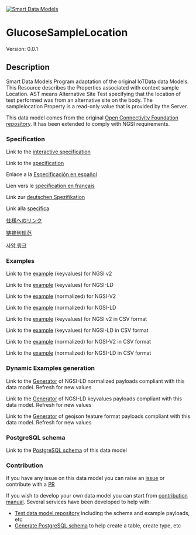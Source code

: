 [![Smart Data Models](https://smartdatamodels.org/wp-content/uploads/2022/01/SmartDataModels_logo.png "Logo")](https://smartdatamodels.org)
# GlucoseSampleLocation
Version: 0.0.1

## Description 

Smart Data Models Program adaptation of the original IoTData data Models. This Resource describes the Properties associated with context sample Location. AST means Alternative Site Test specifying that the location of test performed was from an alternative site on the body. The samplelocation Property is a read-only value that is provided by the Server.

This data model comes from the original [Open Connectivity Foundation repository](https://github.com/openconnectivityfoundation/IoTDataModels). It has been extended to comply with NGSI requirements.
### Specification

Link to the [interactive specification](https://swagger.lab.fiware.org/?url=https://smart-data-models.github.io/dataModel.OCF/GlucoseSampleLocation/swagger.yaml)

Link to the [specification](https://github.com/smart-data-models/dataModel.OCF/blob/master/GlucoseSampleLocation/doc/spec.md)

Enlace a la [Especificación en español](https://github.com/smart-data-models/dataModel.OCF/blob/master/GlucoseSampleLocation/doc/spec_ES.md)

Lien vers le [spécification en français](https://github.com/smart-data-models/dataModel.OCF/blob/master/GlucoseSampleLocation/doc/spec_FR.md)

Link zur [deutschen Spezifikation](https://github.com/smart-data-models/dataModel.OCF/blob/master/GlucoseSampleLocation/doc/spec_DE.md)

Link alla [specifica](https://github.com/smart-data-models/dataModel.OCF/blob/master/GlucoseSampleLocation/doc/spec_IT.md)

[仕様へのリンク](https://github.com/smart-data-models/dataModel.OCF/blob/master/GlucoseSampleLocation/doc/spec_JA.md)

[链接到规范](https://github.com/smart-data-models/dataModel.OCF/blob/master/GlucoseSampleLocation/doc/spec_ZH.md)

[사양 링크](https://github.com/smart-data-models/dataModel.OCF/blob/master/GlucoseSampleLocation/doc/spec_KO.md)
### Examples

Link to the [example](https://smart-data-models.github.io/dataModel.OCF/GlucoseSampleLocation/examples/example.json) (keyvalues) for NGSI v2

Link to the [example](https://smart-data-models.github.io/dataModel.OCF/GlucoseSampleLocation/examples/example.jsonld) (keyvalues) for NGSI-LD

Link to the [example](https://smart-data-models.github.io/dataModel.OCF/GlucoseSampleLocation/examples/example-normalized.json) (normalized) for NGSI-V2

Link to the [example](https://smart-data-models.github.io/dataModel.OCF/GlucoseSampleLocation/examples/example-normalized.jsonld) (normalized) for NGSI-LD

Link to the [example](https://github.com/smart-data-models/dataModel.OCF/blob/master/GlucoseSampleLocation/examples/example.json.csv) (keyvalues) for NGSI v2 in CSV format

Link to the [example](https://github.com/smart-data-models/dataModel.OCF/blob/master/GlucoseSampleLocation/examples/example.jsonld.csv) (keyvalues) for NGSI-LD in CSV format

Link to the [example](https://github.com/smart-data-models/dataModel.OCF/blob/master/GlucoseSampleLocation/examples/example-normalized.json.csv) (normalized) for NGSI-V2 in CSV format

Link to the [example](https://github.com/smart-data-models/dataModel.OCF/blob/master/GlucoseSampleLocation/examples/example-normalized.jsonld.csv) (normalized) for NGSI-LD in CSV format
### Dynamic Examples generation

Link to the [Generator](https://smartdatamodels.org/extra/ngsi-ld_generator.php?schemaUrl=https://raw.githubusercontent.com/smart-data-models/dataModel.OCF/master/GlucoseSampleLocation/schema.json&email=info@smartdatamodels.org) of NGSI-LD normalized payloads compliant with this data model. Refresh for new values

Link to the [Generator](https://smartdatamodels.org/extra/ngsi-ld_generator_keyvalues.php?schemaUrl=https://raw.githubusercontent.com/smart-data-models/dataModel.OCF/master/GlucoseSampleLocation/schema.json&email=info@smartdatamodels.org) of NGSI-LD keyvalues payloads compliant with this data model. Refresh for new values

Link to the [Generator](https://smartdatamodels.org/extra/geojson_features_generator.php?schemaUrl=https://raw.githubusercontent.com/smart-data-models/dataModel.OCF/master/GlucoseSampleLocation/schema.json&email=info@smartdatamodels.org) of geojson feature format payloads compliant with this data model. Refresh for new values
### PostgreSQL schema

Link to the [PostgreSQL schema](https://github.com/smart-data-models/dataModel.OCF/blob/master/GlucoseSampleLocation/schema.sql) of this data model
### Contribution

 If you have any issue on this data model you can raise an [issue](https://github.com/smart-data-models/dataModel.OCF/issues)  or contribute with a [PR](https://github.com/smart-data-models/dataModel.OCF/pulls)

 If you wish to develop your own data model you can start from [contribution manual](https://bit.ly/contribution_manual). Several services have been developed to help with: 
 - [Test data model repository](https://smartdatamodels.org/index.php/data-models-contribution-api/) including the schema and example payloads, etc
 - [Generate PostgreSQL schema](https://smartdatamodels.org/index.php/sql-service/) to help create a table, create type, etc
